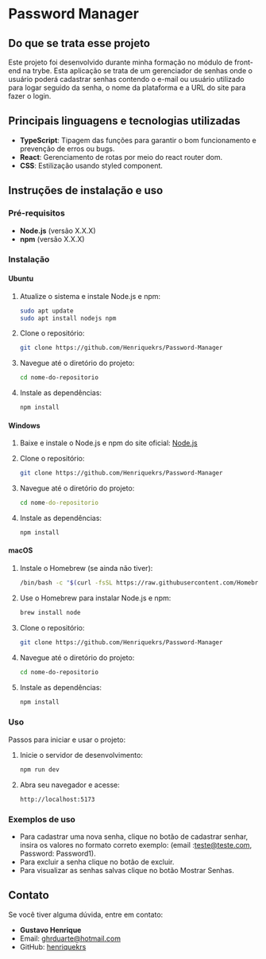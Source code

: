 # Password Manager

## Do que se trata esse projeto

Este projeto foi desenvolvido durante minha formação no módulo de front-end na trybe. Esta aplicação se trata de um gerenciador de senhas onde o usuário poderá cadastrar senhas contendo o e-mail ou usuário utilizado para logar seguido da senha, o nome da plataforma e a URL do site para fazer o login.

## Principais linguagens e tecnologias utilizadas

- **TypeScript**: Tipagem das funções para garantir o bom funcionamento e prevenção de erros ou bugs.
- **React**: Gerenciamento de rotas por meio do react router dom.
- **CSS**: Estilização usando styled component.

## Instruções de instalação e uso

### Pré-requisitos

- **Node.js** (versão X.X.X)
- **npm** (versão X.X.X)

### Instalação

#### Ubuntu

1. Atualize o sistema e instale Node.js e npm:
    ```bash
    sudo apt update
    sudo apt install nodejs npm
    ```

2. Clone o repositório:
    ```bash
    git clone https://github.com/Henriquekrs/Password-Manager
    ```

3. Navegue até o diretório do projeto:
    ```bash
    cd nome-do-repositorio
    ```

4. Instale as dependências:
    ```bash
    npm install
    ```

#### Windows

1. Baixe e instale o Node.js e npm do site oficial: [Node.js](https://nodejs.org/)

2. Clone o repositório:
    ```bash
    git clone https://github.com/Henriquekrs/Password-Manager
    ```

3. Navegue até o diretório do projeto:
    ```cmd
    cd nome-do-repositorio
    ```

4. Instale as dependências:
    ```cmd
    npm install
    ```

#### macOS

1. Instale o Homebrew (se ainda não tiver):
    ```bash
    /bin/bash -c "$(curl -fsSL https://raw.githubusercontent.com/Homebrew/install/HEAD/install.sh)"
    ```

2. Use o Homebrew para instalar Node.js e npm:
    ```bash
    brew install node
    ```

3. Clone o repositório:
    ```bash
    git clone https://github.com/Henriquekrs/Password-Manager
    ```

4. Navegue até o diretório do projeto:
    ```bash
    cd nome-do-repositorio
    ```

5. Instale as dependências:
    ```bash
    npm install
    ```

### Uso

Passos para iniciar e usar o projeto:
1. Inicie o servidor de desenvolvimento:
    ```bash
    npm run dev
    ```
2. Abra seu navegador e acesse:
    ```
    http://localhost:5173
    ```

### Exemplos de uso

- Para cadastrar uma nova senha, clique no botão de cadastrar senhar, insira os valores no formato correto exemplo: (email :teste@teste.com, Password: Password1).
- Para excluir a senha clique no botão de excluir.
- Para visualizar as senhas salvas clique no botão Mostrar Senhas.

## Contato

Se você tiver alguma dúvida, entre em contato:
- **Gustavo Henrique**
- Email: [ghrduarte@hotmail.com](mailto:ghrduarte@hotmail.com)
- GitHub: [henriquekrs](https://github.com/Henriquekrs)
